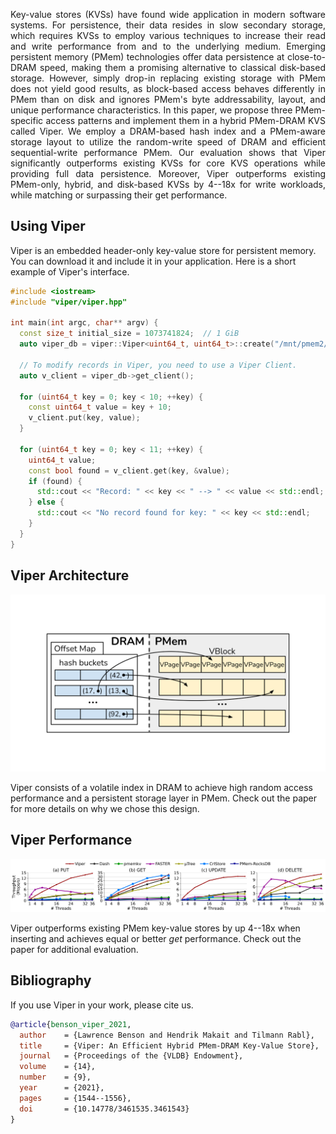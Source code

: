 <p align="justify">
Key-value stores (KVSs) have found wide application in modern software systems. For persistence, their data resides in slow secondary storage, which requires KVSs to employ various techniques to increase their read and write performance from and to the underlying medium. Emerging persistent memory (PMem) technologies offer data persistence at close-to-DRAM speed, making them a promising alternative to classical disk-based storage. However, simply drop-in replacing existing storage with PMem does not yield good results, as block-based access behaves differently in PMem than on disk and ignores PMem's byte addressability, layout, and unique performance characteristics. In this paper, we propose three PMem-specific access patterns and implement them in a hybrid PMem-DRAM KVS called Viper. We employ a DRAM-based hash index and a PMem-aware storage layout to utilize the random-write speed of DRAM and efficient sequential-write performance PMem. Our evaluation shows that Viper significantly outperforms existing KVSs for core KVS operations while providing full data persistence. Moreover, Viper outperforms existing PMem-only, hybrid, and disk-based KVSs by 4--18x for write workloads, while matching or surpassing their get performance.
</p>


## Using Viper
Viper is an embedded header-only key-value store for persistent memory.
You can download it and include it in your application.
Here is a short example of Viper's interface.

```cpp
#include <iostream>
#include "viper/viper.hpp"

int main(int argc, char** argv) {
  const size_t initial_size = 1073741824;  // 1 GiB
  auto viper_db = viper::Viper<uint64_t, uint64_t>::create("/mnt/pmem2/viper", initial_size);
  
  // To modify records in Viper, you need to use a Viper Client.
  auto v_client = viper_db->get_client();
  
  for (uint64_t key = 0; key < 10; ++key) {
    const uint64_t value = key + 10;
    v_client.put(key, value);
  }
  
  for (uint64_t key = 0; key < 11; ++key) {
    uint64_t value;
    const bool found = v_client.get(key, &value);
    if (found) {
      std::cout << "Record: " << key << " --> " << value << std::endl;
    } else {
      std::cout << "No record found for key: " << key << std::endl;
    }
  }
}
```

## Viper Architecture

<img src="assets/images/viper-arch.svg" id="arch-svg" alt="Viper Architecture">

Viper consists of a volatile index in DRAM to achieve high random access performance and a persistent storage layer in PMem.
Check out the paper for more details on why we chose this design.

## Viper Performance

<a href="assets/images/all_ops.svg" target="_blank">
  <img alt="Viper Performance" src="assets/images/all_ops.svg">
<a/>

Viper outperforms existing PMem key-value stores by up 4--18x when inserting and achieves equal or better *get* performance.
Check out the paper for additional evaluation.


## Bibliography

If you use Viper in your work, please cite us.

```bibtex
@article{benson_viper_2021,
  author    = {Lawrence Benson and Hendrik Makait and Tilmann Rabl},
  title     = {Viper: An Efficient Hybrid PMem-DRAM Key-Value Store},
  journal   = {Proceedings of the {VLDB} Endowment},
  volume    = {14},
  number    = {9},
  year      = {2021},
  pages     = {1544--1556},
  doi       = {10.14778/3461535.3461543}
}
```
